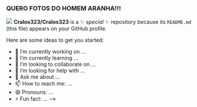 ### QUERO FOTOS DO HOMEM ARANHA!!!
![](https://github.com/Cralos323/Cralos323/assets/168790127/b011095f-0b79-4e37-98bd-e401eb10d899)
**Cralos323/Cralos323** is a ✨ _special_ ✨ repository because its `README.md` (this file) appears on your GitHub profile.

Here are some ideas to get you started:

- 🔭 I’m currently working on ...
- 🌱 I’m currently learning ...
- 👯 I’m looking to collaborate on ...
- 🤔 I’m looking for help with ...
- 💬 Ask me about ...
- 📫 How to reach me: ...
- 😄 Pronouns: ...
- ⚡ Fun fact: ...
-->
